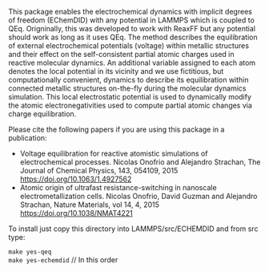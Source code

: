 This package enables the electrochemical dynamics with implicit degrees of freedom (EChemDID) with any potential in LAMMPS which is coupled to QEq.
Origninally, this was developed to work with ReaxFF but any potential should work as long as it uses QEq.
The method describes the equilibration of external electrochemical potentials (voltage) within metallic structures and their effect on the self-consistent partial atomic charges used in reactive molecular dynamics. 
An additional variable assigned to each atom denotes the local potential in its vicinity and we use fictitious, but computationally convenient, dynamics to describe its equilibration within connected metallic structures on-the-fly during the molecular dynamics simulation. 
This local electrostatic potential is used to dynamically modify the atomic electronegativities used to compute partial atomic changes via charge equilibration. 

Please cite the following papers if you are using this package in a publication:
- Voltage equilibration for reactive atomistic simulations of electrochemical processes. Nicolas Onofrio and Alejandro Strachan, The Journal of Chemical Physics, 143, 054109, 2015 https://doi.org/10.1063/1.4927562
- Atomic origin of ultrafast resistance-switching in nanoscale electrometallization cells. Nicolas Onofrio, David Guzman and Alejandro Strachan, Nature Materials, vol 14, 4, 2015 https://doi.org/10.1038/NMAT4221

To install just copy this directory into LAMMPS/src/ECHEMDID and from src type:

`make yes-qeq`  
`make yes-echemdid` // In this order
